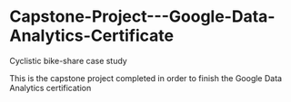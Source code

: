 # Capstone-Project---Google-Data-Analytics-Certificate
Cyclistic bike-share case study

This is the capstone project completed in order to finish the Google Data Analytics certification
